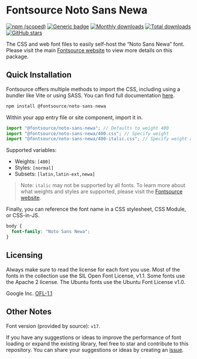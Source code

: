# Fontsource Noto Sans Newa

[![npm (scoped)](https://img.shields.io/npm/v/@fontsource/noto-sans-newa?color=brightgreen)](https://www.npmjs.com/package/@fontsource/noto-sans-newa) [![Generic badge](https://img.shields.io/badge/fontsource-passing-brightgreen)](https://github.com/fontsource/fontsource) [![Monthly downloads](https://badgen.net/npm/dm/@fontsource/noto-sans-newa)](https://github.com/fontsource/fontsource) [![Total downloads](https://badgen.net/npm/dt/@fontsource/noto-sans-newa)](https://github.com/fontsource/fontsource) [![GitHub stars](https://img.shields.io/github/stars/fontsource/fontsource.svg?style=social&label=Star)](https://github.com/fontsource/fontsource/stargazers)

The CSS and web font files to easily self-host the “Noto Sans Newa” font. Please visit the main [Fontsource website](https://fontsource.org/fonts/noto-sans-newa) to view more details on this package.

## Quick Installation

Fontsource offers multiple methods to import the CSS, including using a bundler like Vite or using SASS. You can find full documentation [here](https://fontsource.org/docs/getting-started/introduction).

```javascript
npm install @fontsource/noto-sans-newa
```

Within your app entry file or site component, import it in.

```javascript
import "@fontsource/noto-sans-newa"; // Defaults to weight 400
import "@fontsource/noto-sans-newa/400.css"; // Specify weight
import "@fontsource/noto-sans-newa/400-italic.css"; // Specify weight and style
```

Supported variables:
- Weights: `[400]`
- Styles: `[normal]`
- Subsets: `[latin,latin-ext,newa]`

> Note: `italic` may not be supported by all fonts. To learn more about what weights and styles are supported, please visit the [Fontsource website](https://fontsource.org/fonts/noto-sans-newa).

Finally, you can reference the font name in a CSS stylesheet, CSS Module, or CSS-in-JS.

```css
body {
  font-family: "Noto Sans Newa";
}
```

## Licensing
Always make sure to read the license for each font you use. Most of the fonts in the collection use the SIL Open Font License, v1.1. Some fonts use the Apache 2 license. The Ubuntu fonts use the Ubuntu Font License v1.0.

Google Inc.
[OFL-1.1](http://scripts.sil.org/OFL)

## Other Notes
Font version (provided by source): `v17`.

If you have any suggestions or ideas to improve the performance of font loading or expand the existing library, feel free to star and contribute to this repository. You can share your suggestions or ideas by creating an [issue](https://github.com/fontsource/fontsource/issues).